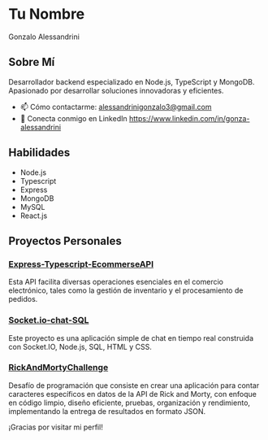 # Tu Nombre
Gonzalo Alessandrini

## Sobre Mí
Desarrollador backend especializado
en Node.js, TypeScript y MongoDB.
Apasionado por desarrollar
soluciones innovadoras y eficientes.

- 📫 Cómo contactarme: alessandrinigonzalo3@gmail.com
- 💼 Conecta conmigo en LinkedIn https://www.linkedin.com/in/gonza-alessandrini

## Habilidades
- Node.js
- Typescript
- Express
- MongoDB
- MySQL
- React.js
  
## Proyectos Personales
### [Express-Typescript-EcommerseAPI](https://github.com/Gonzalessandrini/express-typescript-shopstreamAPI)
Esta API facilita diversas operaciones esenciales en el comercio electrónico, tales como la gestión de inventario y el procesamiento de pedidos.

### [Socket.io-chat-SQL](https://github.com/Gonzalessandrini/socket.io-chat-sql)
Este proyecto es una aplicación simple de chat en tiempo real construida con Socket.IO, Node.js, SQL, HTML y CSS.

### [RickAndMortyChallenge](https://github.com/Gonzalessandrini/rickandmortychallenge)
Desafío de programación que consiste en crear una aplicación para contar caracteres específicos en datos de la API de Rick and Morty, con enfoque en código limpio, diseño eficiente, pruebas, organización y rendimiento, implementando la entrega de resultados en formato JSON.

¡Gracias por visitar mi perfil!
